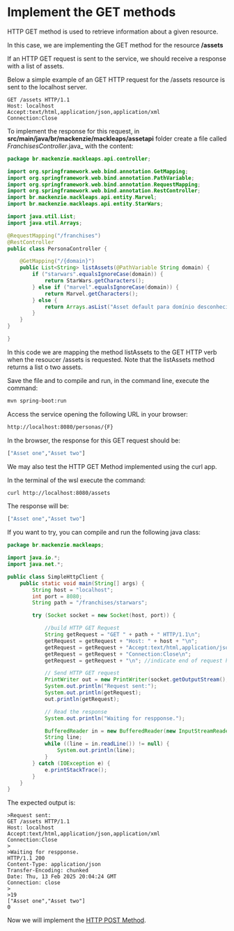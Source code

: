 # Implement the GET methods

HTTP GET method is used to retrieve information about a given resource.

In this case, we are implementing the GET method for the resource **/assets**

If an HTTP GET request is sent to the service, we should receive a response with a list of assets.

Below a simple example of an GET HTTP request for the /assets resource is sent to the localhost server.

```
GET /assets HTTP/1.1
Host: localhost
Accept:text/html,application/json,application/xml
Connection:Close
```

To implement the response for this request, in **src/main/java/br/mackenzie/mackleaps/assetapi** folder create a file called _FranchisesController_.java_ with the content:

```java
package br.mackenzie.mackleaps.api.controller;

import org.springframework.web.bind.annotation.GetMapping;
import org.springframework.web.bind.annotation.PathVariable;
import org.springframework.web.bind.annotation.RequestMapping;
import org.springframework.web.bind.annotation.RestController;
import br.mackenzie.mackleaps.api.entity.Marvel;
import br.mackenzie.mackleaps.api.entity.StarWars;

import java.util.List;
import java.util.Arrays;

@RequestMapping("/franchises")
@RestController
public class PersonaController {

    @GetMapping("/{domain}")
    public List<String> listAssets(@PathVariable String domain) {
        if ("starwars".equalsIgnoreCase(domain)) {
            return StarWars.getCharacters();
        } else if ("marvel".equalsIgnoreCase(domain)) {
            return Marvel.getCharacters();
        } else {
            return Arrays.asList("Asset default para domínio desconhecido");
        }
    }
}

}
```

In this code we are mapping the method listAssets to the GET HTTP verb when the resoucer /assets is requested.
Note that the listAssets method returns a list o two assets.

Save the file and to compile and run, in the command line, execute the command:

```bash
mvn spring-boot:run
```

Access the service opening the following URL in your browser:

```bash
http://localhost:8080/personas/{F}
```

In the browser, the response for this GET request should be:

```bash
["Asset one","Asset two"]
```

We may also test the HTTP GET Method implemented using the curl app.

In the terminal of the wsl execute the command:

```bash
curl http://localhost:8080/assets
```

The response will be:

```bash
["Asset one","Asset two"]
```

If you want to try, you can compile and run the following java class:

```java
package br.mackenzie.mackleaps;

import java.io.*;
import java.net.*;

public class SimpleHttpClient {
    public static void main(String[] args) {
        String host = "localhost";
        int port = 8080;
        String path = "/franchises/starwars";

        try (Socket socket = new Socket(host, port)) {

            //build HTTP GET Request
            String getRequest = "GET " + path + " HTTP/1.1\n";
            getRequest = getRequest + "Host: " + host + "\n";
            getRequest = getRequest + "Accept:text/html,application/json,application/xml\n";
            getRequest = getRequest + "Connection:Close\n";
            getRequest = getRequest + "\n"; //indicate end of request header.

            // Send HTTP GET request
            PrintWriter out = new PrintWriter(socket.getOutputStream(), true);
            System.out.println("Request sent:");
            System.out.println(getRequest);
            out.println(getRequest);

            // Read the response
            System.out.println("Waiting for respponse.");

            BufferedReader in = new BufferedReader(new InputStreamReader(socket.getInputStream()));
            String line;
            while ((line = in.readLine()) != null) {
                System.out.println(line);
            }
        } catch (IOException e) {
            e.printStackTrace();
        }
    }
}


```
The expected output is:

```
>Request sent:
GET /assets HTTP/1.1
Host: localhost
Accept:text/html,application/json,application/xml
Connection:Close
>
>Waiting for respponse.
HTTP/1.1 200
Content-Type: application/json
Transfer-Encoding: chunked
Date: Thu, 13 Feb 2025 20:04:24 GMT
Connection: close
>
>19
["Asset one","Asset two"]
0
```


Now we will implement the [HTTP POST Method](https://mackcloud.mackenzie.br/gitlab/digital-internship/asset-rest-api/-/blob/main/HTTP_POST.md?ref_type=heads).

```
